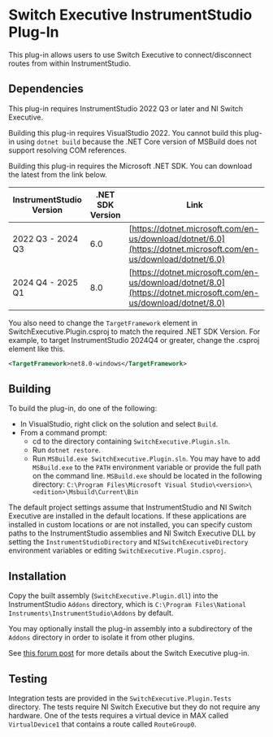 # Switch Executive InstrumentStudio Plug-In

This plug-in allows users to use Switch Executive to connect/disconnect routes from within InstrumentStudio.

## Dependencies

This plug-in requires InstrumentStudio 2022 Q3 or later and NI Switch Executive.

Building this plug-in requires VisualStudio 2022. You cannot build this plug-in using `dotnet build`
because the .NET Core version of MSBuild does not support resolving COM references.

Building this plug-in requires the Microsoft .NET SDK. You can download the
latest from the link below.

| InstrumentStudio Version       | .NET SDK Version       | Link |
|--------------------------------|------------------------|------|
| 2022 Q3 - 2024 Q3              | 6.0                    | [https://dotnet.microsoft.com/en-us/download/dotnet/6.0](https://dotnet.microsoft.com/en-us/download/dotnet/6.0) |
| 2024 Q4 - 2025 Q1              | 8.0                    | [https://dotnet.microsoft.com/en-us/download/dotnet/8.0](https://dotnet.microsoft.com/en-us/download/dotnet/8.0) |

You also need to change the `TargetFramework` element in
SwitchExecutive.Plugin.csproj to match the required .NET SDK Version. For example,
to target InstrumentStudio 2024Q4 or greater, change the .csproj element like
this.
```xml
<TargetFramework>net8.0-windows</TargetFramework>
```

## Building

To build the plug-in, do one of the following:
- In VisualStudio, right click on the solution and select `Build`.
- From a command prompt:
  - cd to the directory containing `SwitchExecutive.Plugin.sln`.
  - Run `dotnet restore`.
  - Run `MSBuild.exe SwitchExecutive.Plugin.sln`. You may have to add `MSBuild.exe` to the `PATH`
  environment variable or provide the full path on the command line. `MSBuild.exe` should be located in the
  following directory: `C:\Program Files\Microsoft Visual Studio\<version>\<edition>\Msbuild\Current\Bin`

The default project settings assume that InstrumentStudio and NI Switch Executive are installed in the
default locations. If these applications are installed in custom locations or are not installed, you
can specify custom paths to the InstrumentStudio assemblies and NI Switch Executive DLL by setting
the `InstrumentStudioDirectory` and `NISwitchExecutiveDirectory` environment variables or editing
`SwitchExecutive.Plugin.csproj`.

## Installation

Copy the built assembly (`SwitchExecutive.Plugin.dll`) into the InstrumentStudio `Addons`
directory, which is `C:\Program Files\National Instruments\InstrumentStudio\Addons` by default.

You may optionally install the plug-in assembly into a subdirectory of the `Addons` directory
in order to isolate it from other plugins.

See [this forum post](https://forums.ni.com/t5/InstrumentStudio/SwitchExecutive-Hosted-Application/gpm-p/3998692?profile.language=en)
for more details about the Switch Executive plug-in.

## Testing

Integration tests are provided in the `SwitchExecutive.Plugin.Tests` directory. The tests
require NI Switch Executive but they do not require any hardware. One of the tests requires
a virtual device in MAX called `VirtualDevice1` that contains a route called `RouteGroup0`.